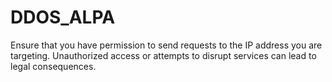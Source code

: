 # DDOS_ALPA
Ensure that you have permission to send requests to the IP address you are targeting. Unauthorized access or attempts to disrupt services can lead to legal consequences.
